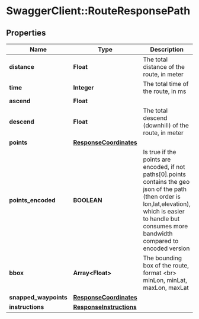# SwaggerClient::RouteResponsePath

## Properties
Name | Type | Description | Notes
------------ | ------------- | ------------- | -------------
**distance** | **Float** | The total distance of the route, in meter | [optional] 
**time** | **Integer** | The total time of the route, in ms | [optional] 
**ascend** | **Float** |  | [optional] 
**descend** | **Float** | The total descend (downhill) of the route, in meter | [optional] 
**points** | [**ResponseCoordinates**](ResponseCoordinates.md) |  | [optional] 
**points_encoded** | **BOOLEAN** | Is true if the points are encoded, if not paths[0].points contains the geo json of the path (then order is lon,lat,elevation), which is easier to handle but consumes more bandwidth compared to encoded version | [optional] 
**bbox** | **Array&lt;Float&gt;** | The bounding box of the route, format &lt;br&gt; minLon, minLat, maxLon, maxLat | [optional] 
**snapped_waypoints** | [**ResponseCoordinates**](ResponseCoordinates.md) |  | [optional] 
**instructions** | [**ResponseInstructions**](ResponseInstructions.md) |  | [optional] 


